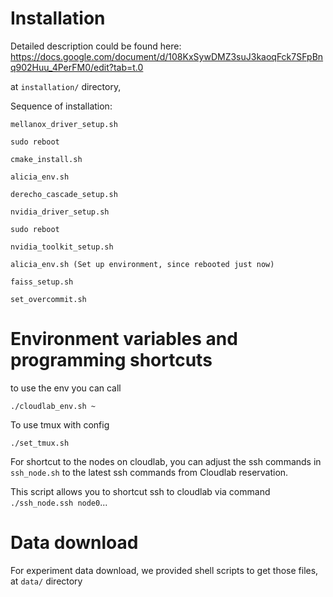 # Installation

Detailed description could be found here: https://docs.google.com/document/d/108KxSywDMZ3suJ3kaoqFck7SFpBnq902Huu_4PerFM0/edit?tab=t.0

at ```installation/``` directory,

Sequence of installation:
```
mellanox_driver_setup.sh

sudo reboot

cmake_install.sh

alicia_env.sh

derecho_cascade_setup.sh

nvidia_driver_setup.sh

sudo reboot

nvidia_toolkit_setup.sh

alicia_env.sh (Set up environment, since rebooted just now)

faiss_setup.sh

set_overcommit.sh
```

# Environment variables and programming shortcuts

to use the env you can call
```
./cloudlab_env.sh ~
```

To use tmux with config
```
./set_tmux.sh
```

For shortcut to the nodes on cloudlab, you can adjust the ssh commands in ```ssh_node.sh``` to the latest ssh commands from Cloudlab reservation.

This script allows you to shortcut ssh to cloudlab via command ```./ssh_node.ssh node0```...

# Data download

For experiment data download, we provided shell scripts to get those files, at ```data/``` directory

